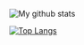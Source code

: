 ![My github stats](https://github-readme-stats.vercel.app/api?username=JunYeopKim1999&count_private=true&&show_icons=true&&theme=radical)

[![Top Langs](https://github-readme-stats.vercel.app/api/top-langs/?username=pch6828&layout=compact)](https://github.com/anuraghazra/github-readme-stats)
